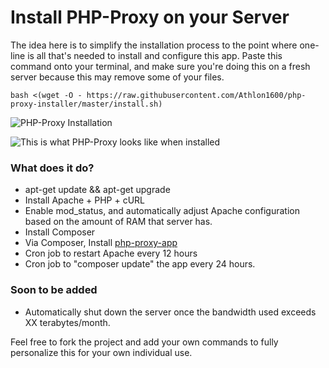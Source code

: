 
# Install PHP-Proxy on your Server

The idea here is to simplify the installation process to the point where one-line is all that's needed to install and configure this app. Paste this command onto your terminal, and make sure you're doing this on a fresh server because this may remove some of your files.

```shell
bash <(wget -O - https://raw.githubusercontent.com/Athlon1600/php-proxy-installer/master/install.sh)
```

![PHP-Proxy Installation](http://i.imgur.com/I5obvni.png?1)

![This is what PHP-Proxy looks like when installed](http://i.imgur.com/BvhBPD0.png?2)

### What does it do?

* apt-get update && apt-get upgrade
* Install Apache + PHP + cURL
* Enable mod_status, and automatically adjust Apache configuration based on the amount of RAM that server has.
* Install Composer
* Via Composer, Install [php-proxy-app](https://github.com/Athlon1600/php-proxy-app)
* Cron job to restart Apache every 12 hours
* Cron job to "composer update" the app every 24 hours.



### Soon to be added

* Automatically shut down the server once the bandwidth used exceeds XX terabytes/month.


Feel free to fork the project and add your own commands to fully personalize this for your own individual use.
